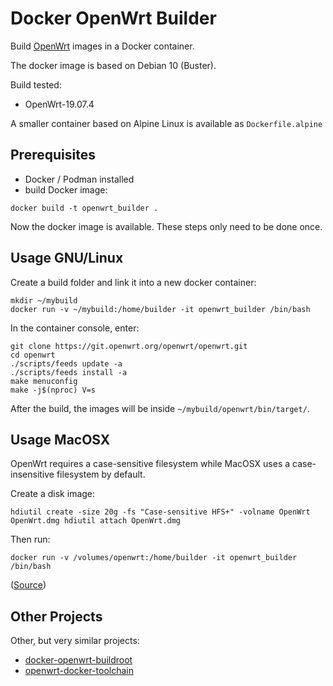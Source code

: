 # Docker OpenWrt Builder

Build [OpenWrt](https://openwrt.org/) images in a Docker container. 

The docker image is based on Debian 10 (Buster).

Build tested:

- OpenWrt-19.07.4

A smaller container based on Alpine Linux is available as `Dockerfile.alpine`

## Prerequisites

* Docker / Podman installed
* build Docker image:

```
docker build -t openwrt_builder .
```

Now the docker image is available. These steps only need to be done once.

## Usage GNU/Linux

Create a build folder and link it into a new docker container:
```
mkdir ~/mybuild
docker run -v ~/mybuild:/home/builder -it openwrt_builder /bin/bash
```

In the container console, enter:
```
git clone https://git.openwrt.org/openwrt/openwrt.git
cd openwrt
./scripts/feeds update -a
./scripts/feeds install -a
make menuconfig
make -j$(nproc) V=s
```

After the build, the images will be inside `~/mybuild/openwrt/bin/target/`.

## Usage MacOSX

OpenWrt requires a case-sensitive filesystem while MacOSX uses a case-insensitive filesystem by default.

Create a disk image:
```
hdiutil create -size 20g -fs "Case-sensitive HFS+" -volname OpenWrt OpenWrt.dmg hdiutil attach OpenWrt.dmg
```

Then run:
```
docker run -v /volumes/openwrt:/home/builder -it openwrt_builder /bin/bash
```

([Source](https://openwrt.org/docs/guide-developer/easy.build.macosx))

## Other Projects

Other, but very similar projects:
* [docker-openwrt-buildroot](https://github.com/noonien/docker-openwrt-buildroot)
* [openwrt-docker-toolchain](https://github.com/mchsk/openwrt-docker-toolchain)

